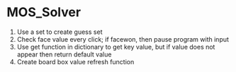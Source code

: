 # MOS_Solver

1. Use a set to create guess set
2. Check face value every click; if facewon, then pause program with input
3. Use get function in dictionary to get key value, but if value does not appear then return default value
4. Create board box value refresh function
